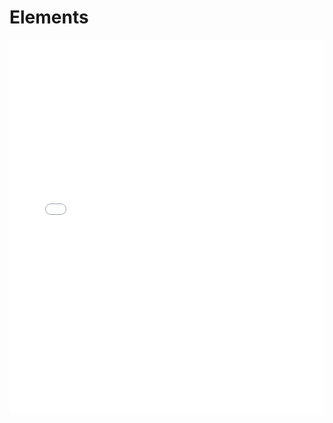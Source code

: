 # Elements

<iframe src="../overview_of_code_to_code_differences.html" width="100%" height="600px" frameborder="0"></iframe>
